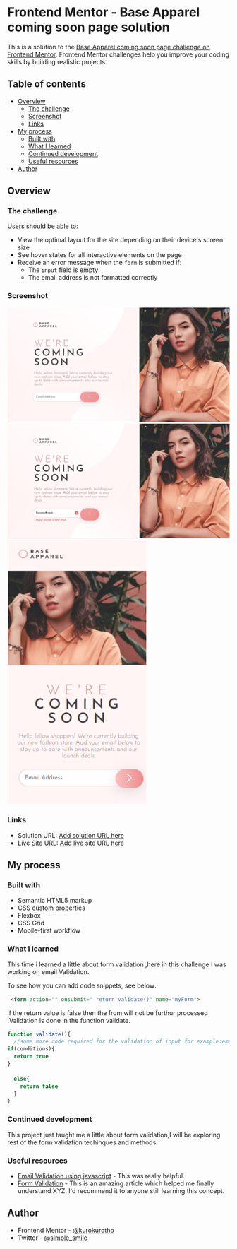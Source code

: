 # Frontend Mentor - Base Apparel coming soon page solution

This is a solution to the [Base Apparel coming soon page challenge on Frontend Mentor](https://www.frontendmentor.io/challenges/base-apparel-coming-soon-page-5d46b47f8db8a7063f9331a0). Frontend Mentor challenges help you improve your coding skills by building realistic projects. 

## Table of contents

- [Overview](#overview)
  - [The challenge](#the-challenge)
  - [Screenshot](#screenshot)
  - [Links](#links)
- [My process](#my-process)
  - [Built with](#built-with)
  - [What I learned](#what-i-learned)
  - [Continued development](#continued-development)
  - [Useful resources](#useful-resources)
- [Author](#author)


## Overview

### The challenge

Users should be able to:

- View the optimal layout for the site depending on their device's screen size
- See hover states for all interactive elements on the page
- Receive an error message when the `form` is submitted if:
  - The `input` field is empty
  - The email address is not formatted correctly

### Screenshot

![](11.png)
![](2.png)
![](3.png)


### Links

- Solution URL: [Add solution URL here](https://github.com/kurokurotho/base_apparel.github.io.git)
- Live Site URL: [Add live site URL here](https://your-live-site-url.com)

## My process

### Built with

- Semantic HTML5 markup
- CSS custom properties
- Flexbox
- CSS Grid
- Mobile-first workflow

### What I learned

This time i learned a little about form validation ,here in this challenge I was working on email Validation.

To see how you can add code snippets, see below:

```html
 <form action="" onsubmit=" return validate()" name="myForm">
```
if the return value is false then the from will not be furthur processed .Validation is done in the function validate.


```js
function validate(){
  //some more code required for the validation of input for example:email input.
if(conditions){
  return true
}
  
  else{
    return false
  }
}
```

### Continued development

This project just taught me a little about form validation,I will be exploring rest of the form validation techinques and methods. 


### Useful resources

- [Email Validation using javascript](https://www.w3resource.com/javascript/form/email-validation.php) - This was really helpful.
- [Form Validation](https://www.youtube.com/watch?v=fQ9QkBGohLw) - This is an amazing article which helped me finally understand XYZ. I'd recommend it to anyone still learning this concept.


## Author

- Frontend Mentor - [@kurokurotho](https://www.frontendmentor.io/profile/kurokurotho)
- Twitter - [@simple_smile](https://twitter.com/simple_smile9)



